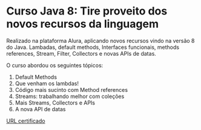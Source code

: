 # Curso Java 8: Tire proveito dos novos recursos da linguagem
Realizado na plataforma Alura, aplicando novos recursos vindo na versão 8 do Java. 
Lambadas, default methods, Interfaces funcionais, methods references, Stream, Filter, Collectors e novas APIs de datas.

O curso abordou os seguintes tópicos:

1. Default Methods
2. Que venham os lambdas!
3. Código mais sucinto com Method references
4. Streams: trabalhando melhor com coleções
5. Mais Streams, Collectors e APIs
6. A nova API de datas

[URL certificado][]

[URL certificado]: https://cursos.alura.com.br/certificate/49118cff-6cae-4eea-85ac-edcb4ad9955b
